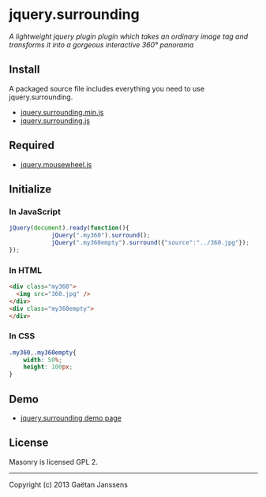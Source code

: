 # jquery.surrounding

_A lightweight jquery plugin plugin which takes an ordinary image tag and transforms it into a gorgeous interactive 360° panorama_

## Install

A packaged source file includes everything you need to use jquery.surrounding.

+ [jquery.surrounding.min.js](https://raw.github.com/janssens/jquery.surrounding/master/jquery.surrounding.min.js)
+ [jquery.surrounding.js](https://raw.github.com/janssens/jquery.surrounding/master/jquery.surrounding.js)

## Required

+ [jquery.mousewheel.js](https://raw.github.com/brandonaaron/jquery-mousewheel/master/jquery.mousewheel.js)

## Initialize

### In JavaScript

``` js
jQuery(document).ready(function(){
			jQuery(".my360").surround();
			jQuery(".my360empty").surround({"source":"../360.jpg"});
});
```

### In HTML

``` html
<div class="my360">
  <img src="360.jpg" />
</div>
<div class="my360empty">
</div>
```

### In CSS

``` css
.my360,.my360empty{
	width: 50%;
	height: 100px;
}
```
## Demo

+ [jquery.surrounding demo page](http://gaetan.janssens.free.fr/plugins/jquery.surrounding/)


## License

Masonry is licensed GPL 2.

* * *

Copyright (c) 2013 Gaëtan Janssens